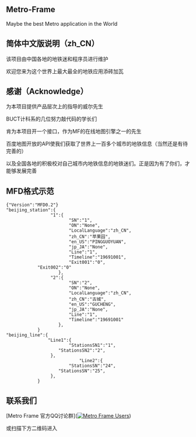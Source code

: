 ## Metro-Frame
Maybe the best Metro application in the World

## 简体中文版说明（zh_CN）

该项目由中国各地的地铁迷和程序员进行维护

欢迎您来为这个世界上最大最全的地铁应用添砖加瓦

## 感谢（Acknowledge）

为本项目提供产品层次上的指导的威尔先生

BUCT计科系的几位努力敲代码的学长们

肯为本项目开一个接口，作为MF的在线地图引擎之一的先生

百度地图开放的API使我们获取了世界上一百多个城市的地铁信息（当然还是有待完善的）

以及全国各地的积极校对自己城市内地铁信息的地铁迷们。正是因为有了你们，才能够发展完善

## MFD格式示范

```
{"Version":"MFD0.2"}
"beijing_station":{
                 "1":{
                        "SN":"1",
                        "ON":"None",
                        "LocalLanguage":"zh_CN",
                        "zh_CN":"苹果园",
                        "en_US":"PINGGUOYUAN",
                        "jp_JA":"None",
                        "Line":"1",
                        "Timeline":"19691001",
                        "Exit001":"0",
			"Exit002":"0"
                    },
                 "2":{
                        "SN":"2",
                        "ON":"None",
                        "LocalLanguage":"zh_CN",
                        "zh_CN":"古城",
                        "en_US":"GUCHENG",
                        "jp_JA":"None",
                        "Line":"1",
                        "Timeline":"19691001"
                    },
            }
"beijing_line":{
                "Line1":{
				        "StationsSN1":"1",
					"StationsSN2":"2",
				 },
			                "Line2":{
				        "StationsSN":"24",
					"StationsSN":"25",
				 },
            }

```

## 联系我们

[Metro Frame 官方QQ讨论群](<a target="_blank" href="//shang.qq.com/wpa/qunwpa?idkey=e885023e2c1be1d7029f1df09c4bb914c33e654b159307044f1f86c138665113"><img border="0" src="//pub.idqqimg.com/wpa/images/group.png" alt="Metro Frame Users" title="Metro Frame Users"></a>)

或扫描下方二维码进入

<p align="center">
<a href="https://github.com/LaoshuBaby/Metro-Frame">
    <img src="https://github.com/LaoshuBaby/Metro-Frame/edit/master/Metro_Frame_Users.jpg" alt="">
  </a>
